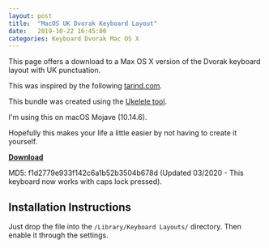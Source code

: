 ```yaml
---
layout: post
title:  "MacOS UK Dvorak Keyboard Layout"
date:   2019-10-22 16:45:00
categories: Keyboard Dvorak Mac OS X
---
```


This page offers a download to a Max OS X version of the Dvorak keyboard layout with UK punctuation.

This was inspired by the following [tarind.com][tarind].

This bundle was created using the [Ukelele tool][ukelele].

I'm using this on macOS Mojave (10.14.6).

Hopefully this makes your life a little easier by not having to create it yourself.

**[Download][download]**

MD5: f1d2779e933f142c6a1b52b3504b678d (Updated 03/2020 - This keyboard now works with caps lock pressed).

## Installation Instructions

Just drop the file into the `/Library/Keyboard Layouts/` directory. Then enable it through the settings.

[tarind]: https://web.archive.org/web/20190211013314/http://www.tarind.com/ukdvorak.html
[download]: https://www.niallbunting.com/ukdvorak/macukdvorak.zip
[ukelele]: https://scripts.sil.org/cms/scripts/page.php?site_id=nrsi&id=ukelele
